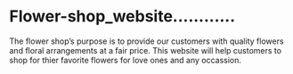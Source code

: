 # Flower-shop_website............
The flower shop’s purpose is to provide our customers with quality flowers and floral arrangements at a fair price.
This website will help customers to shop for thier favorite flowers for love ones and any occassion.
